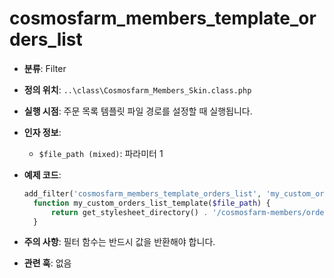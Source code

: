 # cosmosfarm_members_template_orders_list

- **분류**: Filter
- **정의 위치**: `..\class\Cosmosfarm_Members_Skin.class.php`
- **실행 시점**: 주문 목록 템플릿 파일 경로를 설정할 때 실행됩니다.
- **인자 정보**:
  - `$file_path (mixed)`: 파라미터 1
- **예제 코드**:

  ```php
  add_filter('cosmosfarm_members_template_orders_list', 'my_custom_orders_list_template');
    function my_custom_orders_list_template($file_path) {
        return get_stylesheet_directory() . '/cosmosfarm-members/orders-list.php';
    }
  ```

- **주의 사항**: 필터 함수는 반드시 값을 반환해야 합니다.
- **관련 훅**: 없음
